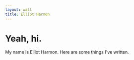 ```yaml
---
layout: wall
title: Elliot Harmon
---
```

Yeah, hi.
====================

My name is Elliot Harmon. Here are some things I've written.